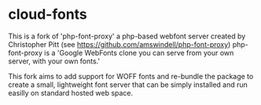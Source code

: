 cloud-fonts
===========

This is a fork of 'php-font-proxy' a php-based webfont server created by Christopher Pitt (see https://github.com/amswindell/php-font-proxy)
php-font-proxy is a 'Google WebFonts clone you can serve from your own server, with your own fonts.'

This fork aims to add support for WOFF fonts and re-bundle the package to create a small, lightweight font server that can be simply installed and run easilly on standard hosted web space. 
